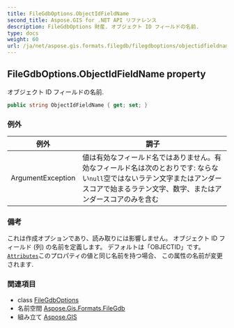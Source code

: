 ```yaml
---
title: FileGdbOptions.ObjectIdFieldName
second_title: Aspose.GIS for .NET API リファレンス
description: FileGdbOptions 財産. オブジェクト ID フィールドの名前.
type: docs
weight: 60
url: /ja/net/aspose.gis.formats.filegdb/filegdboptions/objectidfieldname/
---
```

## FileGdbOptions.ObjectIdFieldName property

オブジェクト ID フィールドの名前.

```csharp
public string ObjectIdFieldName { get; set; }
```

### 例外

| 例外 | 調子 |
| --- | --- |
| ArgumentException | 値は有効なフィールド名ではありません。有効なフィールド名は次のとおりです: ならない`null`空ではないラテン文字またはアンダースコアで始まるラテン文字、数字、またはアンダースコアのみを含む |

### 備考

これは作成オプションであり、読み取りには影響しません。 オブジェクト ID フィールド (列) の名前を定義します。 デフォルトは「OBJECTID」です。[`Attributes`](../../../aspose.gis/vectorlayer/attributes/)このプロパティの値と同じ名前を持つ場合、 この属性の名前が変更されます.

### 関連項目

* class [FileGdbOptions](../)
* 名前空間 [Aspose.Gis.Formats.FileGdb](../../filegdboptions/)
* 組み立て [Aspose.GIS](../../../)



